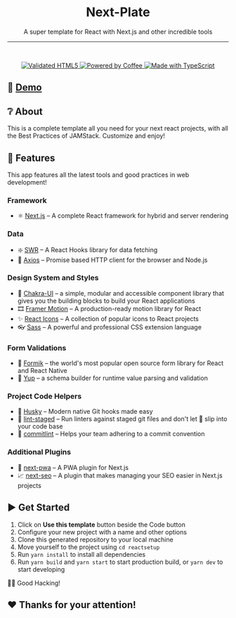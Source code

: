 <!-- markdownlint-disable MD026 -->
<!-- markdownlint-disable MD033 -->
<!-- markdownlint-disable MD041 -->

<h1 align="center">
  Next-Plate
</h1>

<!-- Banner Section
<p align="center">
  <br>
  <img src="#" alt="Logotipo do Projeto" />
  <br>
</p> -->
<p align="center">
  A super template for React with Next.js and other incredible tools
</p>

---

<!-- Badges Section -->
<br>
<p align="center">
  <!-- <a href="https://vercel.com" target="_blank" rel="noopener">
    <img src="./public/assets/images/powered-by-vercel.svg" width="175" alt="Powered by Vercel" />
  </a>
  <br>
  <br>
  <a href="https://opensource.org/licenses/MIT">
    <img src="https://img.shields.io/badge/License-MIT-blue.svg" alt="License MIT">
  </a>
  <br>
  <br> -->
  <a href="https://forthebadge.com">
    <img src="https://forthebadge.com/images/badges/validated-html5.svg" alt="Validated HTML5" />
    <img src="https://forthebadge.com/images/badges/powered-by-coffee.svg" alt="Powered by Coffee" />
    <img src="https://forthebadge.com/images/badges/built-with-love.svg" alt="Made with TypeScript" />
  </a>
</p>

<!-- Desktop/Mobile GIF Demo Section
<div align="center">
  <img src="#" alt="Demo Desktop" width="600px" height="300px">
  <img src="#" alt="Demo Mobile" height="300px">
</div>

---

-->

<!-- Link Demo Section -->

## 🚀 [Demo](https://next-plate.vercel.app)

## ❔ About

This is a complete template all you need for your next react projects, with all the Best Practices of JAMStack. Customize and enjoy!

## 🌟 Features

This app features all the latest tools and good practices in web development!

### Framework

- ⚛️ [Next.js](https://nextjs.org) – A complete React framework for hybrid and server rendering

### Data

- ❇️ [SWR](https://swr.vercel.app) – A React Hooks library for data fetching
- 🔄 [Axios](https://github.com/axios/axios) – Promise based HTTP client for the browser and Node.js

### Design System and Styles

- 🎨 [Chakra-UI](https://chakra-ui.com) – a simple, modular and accessible component library that gives you the building blocks to build your React applications
- 🎞️ [Framer Motion](https://www.framer.com/motion) – A production-ready motion library for React
- ✨ [React Icons](https://react-icons.github.io/react-icons) – A collection of popular icons to React projects
- 👓 [Sass](https://sass-lang.com) – A powerful and professional CSS extension language

### Form Validations

- 📃 [Formik](https://formik.org/) – the world's most popular open source form library for React and React Native
- 🚨 [Yup](https://github.com/jquense/yup) – a schema builder for runtime value parsing and validation

### Project Code Helpers

- 🐺 [Husky](https://github.com/typicode/husky) – Modern native Git hooks made easy
- 💩 [lint-staged](https://github.com/okonet/lint-staged) – Run linters against staged git files and don't let 💩 slip into your code base
- 📓 [commitlint](https://commitlint.js.org) – Helps your team adhering to a commit convention

### Additional Plugins

- 📱 [next-pwa](https://github.com/shadowwalker/next-pwa) – A PWA plugin for Next.js
- 📈 [next-seo](https://github.com/garmeeh/next-seo) – A plugin that makes managing your SEO easier in Next.js projects

## ▶️ Get Started

1. Click on **Use this template** button beside the Code button
2. Configure your new project with a name and other options
3. Clone this generated repository to your local machine
4. Move yourself to the project using `cd reactsetup`
5. Run `yarn install` to install all dependencies
6. Run `yarn build` and `yarn start` to start production build, or `yarn dev` to start developing

👨‍💻 Good Hacking!

## ❤️ Thanks for your attention!

<!-- License Section
### License

This project is licensed under the MIT License - see the [LICENSE](https://opensource.org/licenses/MIT) page for details.
-->
